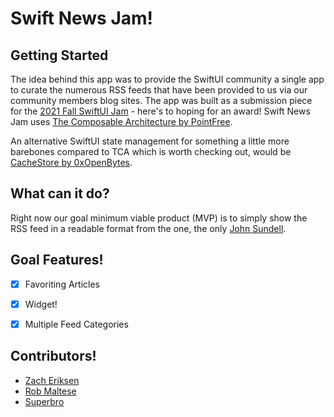 # Swift News Jam!

## Getting Started
The idea behind this app was to provide the SwiftUI community a single app to curate the numerous RSS feeds that have been provided to us via our community members blog sites. The app was built as a submission piece for the [2021 Fall SwiftUI Jam](https://swiftuijam.com) - here's to hoping for an award! Swift News Jam uses [The Composable Architecture by PointFree](https://github.com/pointfreeco/swift-composable-architecture). 

An alternative SwiftUI state management for something a little more barebones compared to TCA which is worth checking out, would be [CacheStore by 0xOpenBytes](https://github.com/0xOpenBytes/CacheStore).

## What can it do?
Right now our goal minimum viable product (MVP) is to simply show the RSS feed in a readable format from the one, the only [John Sundell](https://swiftbysundell). 

## Goal Features!
- [x] Favoriting Articles
- [x] Widget!
- [x] Multiple Feed Categories


## Contributors!
- [Zach Eriksen](https://github.com/0xLeif)
- [Rob Maltese](https://github.com/haIIux)
- [Superbro](https://github.com/Superbro9)
